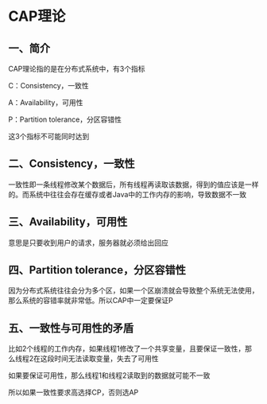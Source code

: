 # CAP理论

## 一、简介

CAP理论指的是在分布式系统中，有3个指标

C：Consistency，一致性

A：Availability，可用性

P：Partition tolerance，分区容错性

这3个指标不可能同时达到

## 二、Consistency，一致性

一致性即一条线程修改某个数据后，所有线程再读取该数据，得到的值应该是一样的。而系统中往往会存在缓存或者Java中的工作内存的影响，导致数据不一致

## 三、Availability，可用性

意思是只要收到用户的请求，服务器就必须给出回应

## 四、Partition tolerance，分区容错性

因为分布式系统往往会分为多个区，如果一个区崩溃就会导致整个系统无法使用，那么系统的容错率就非常低。所以CAP中一定要保证P

## 五、一致性与可用性的矛盾

比如2个线程的工作内存，如果线程1修改了一个共享变量，且要保证一致性，那么线程2在这段时间无法读取变量，失去了可用性

如果要保证可用性，那么线程1和线程2读取到的数据就可能不一致

所以如果一致性要求高选择CP，否则选AP

